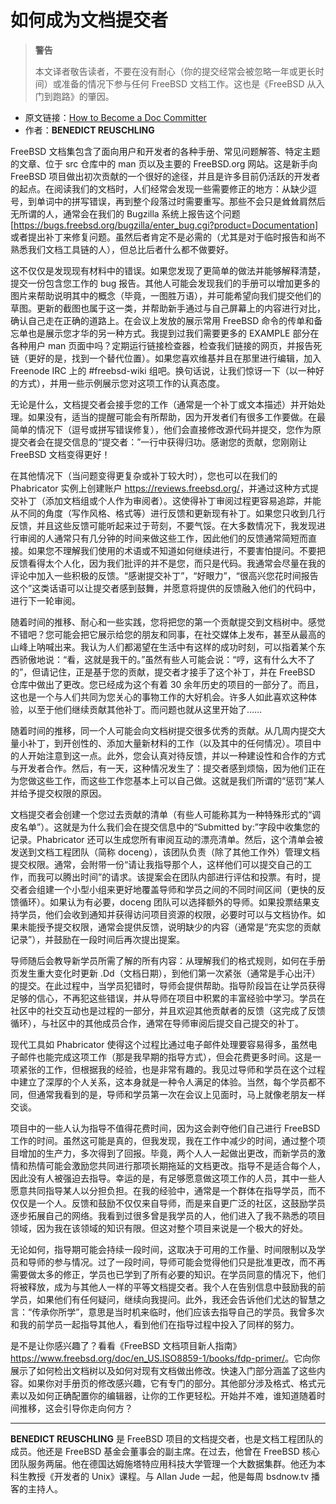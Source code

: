# 如何成为文档提交者

>**警告**
>
>本文译者敬告读者，不要在没有耐心（你的提交经常会被忽略一年或更长时间）或准备的情况下参与任何 FreeBSD 文档工作。这也是《FreeBSD 从入门到跑路》的肇因。

- 原文链接：[How to Become a Doc Committer](https://freebsdfoundation.org/wp-content/uploads/2020/11/Doc-Committer.pdf)
- 作者：**BENEDICT REUSCHLING**

FreeBSD 文档集包含了面向用户和开发者的各种手册、常见问题解答、特定主题的文章、位于 src 仓库中的 man 页以及主要的 FreeBSD.org 网站。这是新手向 FreeBSD 项目做出初次贡献的一个很好的途径，并且是许多目前仍活跃的开发者的起点。在阅读我们的文档时，人们经常会发现一些需要修正的地方：从缺少逗号，到单词中的拼写错误，再到整个段落过时需要重写。那些不会只是耸耸肩然后无所谓的人，通常会在我们的 Bugzilla 系统上报告这个问题 [https://bugs.freebsd.org/bugzilla/enter_bug.cgi?product=Documentation] 或者提出补丁来修复问题。虽然后者肯定不是必需的（尤其是对于临时报告和尚不熟悉我们文档工具链的人），但总比后者什么都不做要好。

这不仅仅是发现现有材料中的错误。如果您发现了更简单的做法并能够解释清楚，提交一份包含您工作的 bug 报告。其他人可能会发现我们的手册可以增加更多的图片来帮助说明其中的概念（毕竟，一图胜万语），并可能希望向我们提交他们的草图。更新的截图也属于这一类，并帮助新手通过与自己屏幕上的内容进行对比，确认自己走在正确的道路上。在会议上发放的展示常用 FreeBSD 命令的传单和备忘单也是展示您才华的另一种方式。我提到过我们需要更多的 EXAMPLE 部分在各种用户 man 页面中吗？定期运行链接检查器，检查我们链接的网页，并报告死链（更好的是，找到一个替代位置）。如果您喜欢维基并且在那里进行编辑，加入 Freenode IRC 上的 #freebsd-wiki 组吧。换句话说，让我们惊讶一下（以一种好的方式），并用一些示例展示您对这项工作的认真态度。

无论是什么，文档提交者会接手您的工作（通常是一个补丁或文本描述）并开始处理。如果没有，适当的提醒可能会有所帮助，因为开发者们有很多工作要做。在最简单的情况下（逗号或拼写错误修复），他们会直接修改源代码并提交，您作为原提交者会在提交信息的“提交者：”一行中获得归功。感谢您的贡献，您刚刚让 FreeBSD 文档变得更好！

在其他情况下（当问题变得更复杂或补丁较大时），您也可以在我们的 Phabricator 实例上创建账户 <https://reviews.freebsd.org/>，并通过这种方式提交补丁（添加文档组或个人作为审阅者）。这使得补丁审阅过程更容易追踪，并能从不同的角度（写作风格、格式等）进行反馈和更新现有补丁。如果您只收到几行反馈，并且这些反馈可能听起来过于苛刻，不要气馁。在大多数情况下，我发现进行审阅的人通常只有几分钟的时间来做这些工作，因此他们的反馈通常简短而直接。如果您不理解我们使用的术语或不知道如何继续进行，不要害怕提问。不要把反馈看得太个人化，因为我们批评的并不是您，而只是代码。我通常会尽量在我的评论中加入一些积极的反馈。“感谢提交补丁”，“好眼力”，“很高兴您花时间报告这个”这类话语可以让提交者感到鼓舞，并愿意将提供的反馈融入他们的代码中，进行下一轮审阅。

随着时间的推移、耐心和一些实践，您将把您的第一个贡献提交到文档树中。感觉不错吧？您可能会把它展示给您的朋友和同事，在社交媒体上发布，甚至从最高的山峰上呐喊出来。我认为人们都渴望在生活中有这样的成功时刻，可以指着某个东西骄傲地说：“看，这就是我干的。”虽然有些人可能会说：“哼，这有什么大不了的”，但请记住，正是基于您的贡献，提交者才接手了这个补丁，并在 FreeBSD 仓库中做出了更改。您已经成为这个有着 30 余年历史的项目的一部分了。而且，这也是一个与人们共同为您关心的事物工作的大好机会。许多人如此喜欢这种体验，以至于他们继续贡献其他补丁。而问题也就从这里开始了……

随着时间的推移，同一个人可能会向文档树提交很多优秀的贡献。从几周内提交大量小补丁，到开创性的、添加大量新材料的工作（以及其中的任何情况）。项目中的人开始注意到这一点。此外，您会认真对待反馈，并以一种建设性和合作的方式与开发者合作。然后，有一天，这种情况发生了：提交者感到烦恼，因为他们正在为您做这些工作，而这些工作您基本上可以自己做。这就是我们所谓的“惩罚”某人并给予提交权限的原因。

文档提交者会创建一个您过去贡献的清单（有些人可能称其为一种特殊形式的“调皮名单”）。这就是为什么我们会在提交信息中的“Submitted by:”字段中收集您的记录。Phabricator 还可以生成您所有审阅互动的漂亮清单。然后，这个清单会被发送到文档工程团队（简称 doceng），该团队负责（除了其他工作外）管理文档提交权限。通常，会附带一份“请让我指导那个人，这样他们可以提交自己的工作，而我可以腾出时间”的请求。该提案会在团队内部进行评估和投票。有时，提交者会组建一个小型小组来更好地覆盖导师和学员之间的不同时间区间（更快的反馈循环）。如果认为有必要，doceng 团队可以选择额外的导师。如果投票结果支持学员，他们会收到通知并获得访问项目资源的权限，必要时可以与文档协作。如果未能授予提交权限，通常会提供反馈，说明缺少的内容（通常是“充实您的贡献记录”），并鼓励在一段时间后再次提出提案。

导师随后会教导新学员所需了解的所有内容：从理解我们的格式规则，如何在手册页发生重大变化时更新 .Dd（文档日期），到他们第一次紧张（通常是手心出汗）的提交。在此过程中，当学员犯错时，导师会提供帮助。指导阶段旨在让学员获得足够的信心，不再犯这些错误，并从导师在项目中积累的丰富经验中学习。学员在社区中的社交互动也是过程的一部分，并且欢迎其他贡献者的反馈（这完成了反馈循环），与社区中的其他成员合作，通常在导师审阅后提交自己提交的补丁。

现代工具如 Phabricator 使得这个过程比通过电子邮件处理要容易得多，虽然电子邮件也能完成这项工作（那是我早期的指导方式），但会花费更多时间。这是一项紧张的工作，但根据我的经验，也是非常有趣的。我见过导师和学员在这个过程中建立了深厚的个人关系，这本身就是一种令人满足的体验。当然，每个学员都不同，但通常我看到的是，导师和学员第一次在会议上见面时，马上就像老朋友一样交谈。

项目中的一些人认为指导不值得花费时间，因为这会剥夺他们自己进行 FreeBSD 工作的时间。虽然这可能是真的，但我发现，我在工作中减少的时间，通过整个项目增加的生产力，多次得到了回报。毕竟，两个人人一起做出更改，而新学员的激情和热情可能会激励您共同进行那项长期拖延的文档更改。指导不是适合每个人，因此没有人被强迫去指导。幸运的是，有足够愿意做这项工作的人员，其中一些人愿意共同指导某人以分担负担。在我的经验中，通常是一个群体在指导学员，而不仅仅是一个人。反馈和鼓励不仅仅来自导师，而是来自更广泛的社区，这鼓励学员逐步拓展自己的网络。我看到过很多曾是我学员的人，他们进入了我不熟悉的项目领域，因为我在该领域的知识有限。但这对整个项目来说是一个极大的好处。

无论如何，指导期可能会持续一段时间，这取决于可用的工作量、时间限制以及学员和导师的参与情况。过了一段时间，导师可能会觉得他们只是批准更改，而不再需要做太多的修正，学员也已学到了所有必要的知识。在学员同意的情况下，他们将被释放，成为与其他人一样的平等文档提交者。我个人在告别信息中鼓励我的前学员，如果他们有任何疑问，继续向我提问。此外，我还会告诉他们尤达的智慧之言：“传承你所学”，意思是当时机来临时，他们应该去指导自己的学员。我曾多次和我的前学员一起指导其他人，看到他们在指导过程中投入了同样的努力。

是不是让你感兴趣了？看看《FreeBSD 文档项目新人指南》<https://www.freebsd.org/doc/en_US.ISO8859-1/books/fdp-primer/>。它向你展示了如何检出文档树以及如何对现有文档做出修改。快速入门部分涵盖了这些内容。如果你对手册页的修改感兴趣，它有专门的部分。其他部分涉及格式、格式元素以及如何正确配置你的编辑器，让你的工作更轻松。开始并不难，谁知道随着时间推移，这会引导你走向何方？

---

**BENEDICT REUSCHLING** 是 FreeBSD 项目的文档提交者，也是文档工程团队的成员。他还是 FreeBSD 基金会董事会的副主席。在过去，他曾在 FreeBSD 核心团队服务两届。他在德国达姆施塔特应用科技大学管理一个大数据集群。他还为本科生教授《开发者的 Unix》课程。与 Allan Jude 一起，他是每周 bsdnow.tv 播客的主持人。
